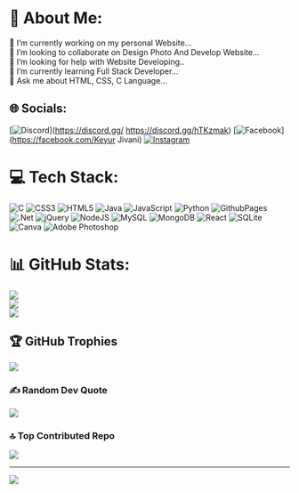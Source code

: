 # 💫 About Me:
🔭 I’m currently working on my personal Website...<br>👯 I’m looking to collaborate on Design Photo And Develop Website...<br>🤝 I’m looking for help with Website Developing..<br>🌱 I’m currently learning Full Stack Developer...<br>💬 Ask me about HTML, CSS, C Language...<br>


## 🌐 Socials:
[![Discord](https://img.shields.io/badge/Discord-%237289DA.svg?logo=discord&logoColor=white)](https://discord.gg/ https://discord.gg/hTKzmak) [![Facebook](https://img.shields.io/badge/Facebook-%231877F2.svg?logo=Facebook&logoColor=white)](https://facebook.com/Keyur Jivani) [![Instagram](https://img.shields.io/badge/Instagram-%23E4405F.svg?logo=Instagram&logoColor=white)](https://instagram.com/mr.jivani.07) 

# 💻 Tech Stack:
![C](https://img.shields.io/badge/c-%2300599C.svg?style=flat&logo=c&logoColor=white) ![CSS3](https://img.shields.io/badge/css3-%231572B6.svg?style=flat&logo=css3&logoColor=white) ![HTML5](https://img.shields.io/badge/html5-%23E34F26.svg?style=flat&logo=html5&logoColor=white) ![Java](https://img.shields.io/badge/java-%23ED8B00.svg?style=flat&logo=openjdk&logoColor=white) ![JavaScript](https://img.shields.io/badge/javascript-%23323330.svg?style=flat&logo=javascript&logoColor=%23F7DF1E) ![Python](https://img.shields.io/badge/python-3670A0?style=flat&logo=python&logoColor=ffdd54) ![GithubPages](https://img.shields.io/badge/github%20pages-121013?style=flat&logo=github&logoColor=white) ![.Net](https://img.shields.io/badge/.NET-5C2D91?style=flat&logo=.net&logoColor=white) ![jQuery](https://img.shields.io/badge/jquery-%230769AD.svg?style=flat&logo=jquery&logoColor=white) ![NodeJS](https://img.shields.io/badge/node.js-6DA55F?style=flat&logo=node.js&logoColor=white) ![MySQL](https://img.shields.io/badge/mysql-%2300000f.svg?style=flat&logo=mysql&logoColor=white) ![MongoDB](https://img.shields.io/badge/MongoDB-%234ea94b.svg?style=flat&logo=mongodb&logoColor=white) ![React](https://img.shields.io/badge/react-%2320232a.svg?style=flat&logo=react&logoColor=%2361DAFB) ![SQLite](https://img.shields.io/badge/sqlite-%2307405e.svg?style=flat&logo=sqlite&logoColor=white) ![Canva](https://img.shields.io/badge/Canva-%2300C4CC.svg?style=flat&logo=Canva&logoColor=white) ![Adobe Photoshop](https://img.shields.io/badge/adobe%20photoshop-%2331A8FF.svg?style=flat&logo=adobe%20photoshop&logoColor=white)
# 📊 GitHub Stats:
![](https://github-readme-stats.vercel.app/api?username=keyurjivani&theme=radical&hide_border=false&include_all_commits=true&count_private=true)<br/>
![](https://github-readme-streak-stats.herokuapp.com/?user=keyurjivani&theme=radical&hide_border=false)<br/>
![](https://github-readme-stats.vercel.app/api/top-langs/?username=keyurjivani&theme=radical&hide_border=false&include_all_commits=true&count_private=true&layout=compact)

## 🏆 GitHub Trophies
![](https://github-profile-trophy.vercel.app/?username=keyurjivani&theme=radical&no-frame=false&no-bg=false&margin-w=4)

### ✍️ Random Dev Quote
![](https://quotes-github-readme.vercel.app/api?type=horizontal&theme=tokyonight)

### 🔝 Top Contributed Repo
![](https://github-contributor-stats.vercel.app/api?username=keyurjivani&limit=5&theme=dark&combine_all_yearly_contributions=true)

---
[![](https://visitcount.itsvg.in/api?id=keyurjivani&icon=0&color=0)](https://visitcount.itsvg.in)

<!-- Proudly created with GPRM ( https://gprm.itsvg.in ) -->
